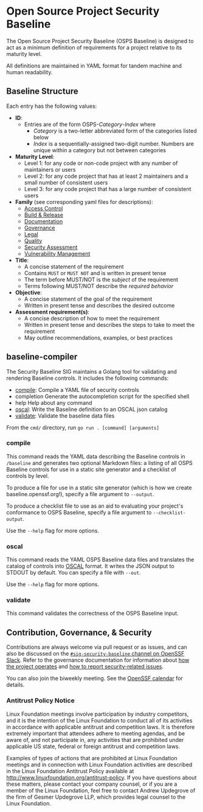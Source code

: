 # Open Source Project Security Baseline

The Open Source Project Security Baseline (OSPS Baseline) is designed to act as a minimum definition of requirements for a project relative to its maturity level.

All definitions are maintained in YAML format for tandem machine and human readability.

## Baseline Structure

Each entry has the following values:

- **ID**:
  - Entries are of the form OSPS-_Category_-_Index_ where
    - *Category* is a two-letter abbreviated form of the categories listed below
    - *Index* is a sequentially-assigned two-digit number. Numbers are unique within a category but not between categories
- **Maturity Level**:
  - Level 1: for any code or non-code project with any number of maintainers or users
  - Level 2: for any code project that has at least 2 maintainers and a small number of consistent users
  - Level 3: for any code project that has a large number of consistent users
- **Family** (see corresponding yaml files for descriptions):
  - [Access Control](baseline/OSPS-AC.yaml)
  - [Build & Release](baseline/OSPS-BR.yaml)
  - [Documentation](baseline/OSPS-DO.yaml)
  - [Governance](baseline/OSPS-GV.yaml)
  - [Legal](baseline/OSPS-LE.yaml)
  - [Quality](baseline/OSPS-QA.yaml)
  - [Security Assessment](baseline/OSPS-SA.yaml)
  - [Vulnerability Management](baseline/OSPS-VM.yaml)
- **Title**:
  - A concise statement of the requirement
  - Contains `MUST` or `MUST NOT` and is written in present tense
  - The term before MUST/NOT is the _subject_ of the requirement
  - Terms following MUST/NOT describe the _required behavior_
- **Objective**:
  - A concise statement of the goal of the requirement
  - Written in present tense and describes the desired outcome
- **Assessment requirement(s)**:
  - A concise description of how to meet the requirement
  - Written in present tense and describes the steps to take to meet the requirement
  - May outline recommendations, examples, or best practices

## baseline-compiler

The Security Baseline SIG maintains a Golang tool for validating and rendering Baseline controls. It includes the following commands:

* [compile](#compile): Compile a YAML file of security controls
* completion  Generate the autocompletion script for the specified shell
* help        Help about any command
* [oscal](#oscal): Write the Baseline definition to an OSCAL json catalog
* [validate](#validate): Validate the baseline data files

From the `cmd/` directory, run `go run . [command] [arguments]`

### compile

This command reads the YAML data describing the Baseline controls in `/baseline` and generates two optional Markdown files: a listing of all OSPS Baseline controls for use in a static site generator and a checklist of controls by level.

To produce a file for use in a static site generator (which is how we create baseline.openssf.org!), specify a file argument to `--output`.

To produce a checklist file to use as an aid to evaluating your project's conformance to OSPS Baseline, specify a file argument to `--checklist-output`.

Use the `--help` flag for more options.

### oscal

This command reads the YAML OSPS Baseline data files and translates the catalog of controls into [OSCAL](https://pages.nist.gov/OSCAL/) format. It writes the JSON output to STDOUT by default. You can specify a file with `--out`.

Use the `--help` flag for more options.

### validate

This command validates the correctness of the OSPS Baseline input.

## Contribution, Governance, & Security

Contributions are always welcome via pull request or as issues, and can also be discussed on the [`#sig-security-baseline` channel on OpenSSF Slack](https://openssf.slack.com/archives/C07DC6TT2QY). Refer to the governance documentation for information about [how the project operates] and [how to report security-related issues].

You can also join the biweekly meeting.
See the [OpenSSF calendar](https://calendar.google.com/calendar/u/0?cid=czYzdm9lZmhwNWk5cGZsdGI1cTY3bmdwZXNAZ3JvdXAuY2FsZW5kYXIuZ29vZ2xlLmNvbQ) for details.

### Antitrust Policy Notice

Linux Foundation meetings involve participation by industry competitors, and it is the intention of the Linux Foundation to conduct all of its activities in accordance with applicable antitrust and competition laws. It is therefore extremely important that attendees adhere to meeting agendas, and be aware of, and not participate in, any activities that are prohibited under applicable US state, federal or foreign antitrust and competition laws.

Examples of types of actions that are prohibited at Linux Foundation meetings and in connection with Linux Foundation activities are described in the Linux Foundation Antitrust Policy available at http://www.linuxfoundation.org/antitrust-policy. If you have questions about these matters, please contact your company counsel, or if you are a member of the Linux Foundation, feel free to contact Andrew Updegrove of the firm of Gesmer Updegrove LLP, which provides legal counsel to the Linux Foundation.

[how the project operates]: governance/GOVERNANCE.md
[how to report security-related issues]: governance/SECURITY.md
